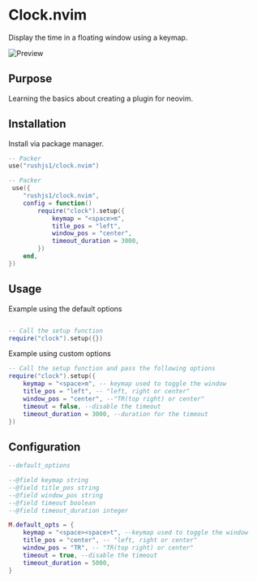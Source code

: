 # Clock.nvim

Display the time in a floating window using a keymap.

![Preview](https://i.imgur.com/Dr09AtI.gif)

## Purpose

Learning the basics about creating a plugin for neovim.

## Installation

Install via package manager.

```lua
-- Packer
use("rushjs1/clock.nvim")
```

```lua
-- Packer
 use({
    "rushjs1/clock.nvim",
    config = function()
        require("clock").setup({
            keymap = "<space>m",
            title_pos = "left",
            window_pos = "center",
            timeout_duration = 3000,
        })
    end,
})

```

## Usage

Example using the default options

```lua

-- Call the setup function
require("clock").setup({})
```

Example using custom options

```lua
-- Call the setup function and pass the following options
require("clock").setup({
	keymap = "<space>m", -- keymap used to toggle the window
	title_pos = "left", -- "left, right or center"
	window_pos = "center", --"TR(top right) or center"
	timeout = false, --disable the timeout
	timeout_duration = 3000, --duration for the timeout
})
```

## Configuration

```lua
--default_options

--@field keymap string
--@field title_pos string
--@field window_pos string
--@field timeout boolean
--@field timeout_duration integer

M.default_opts = {
	keymap = "<space><space>t", --keymap used to toggle the window
	title_pos = "center", -- "left, right or center"
	window_pos = "TR", -- "TR(top right) or center"
	timeout = true, --disable the timeout
	timeout_duration = 5000,
}
```
